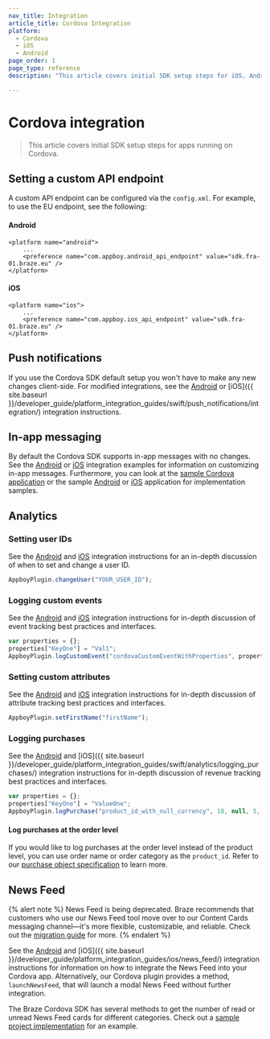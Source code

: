 ```yaml
---
nav_title: Integration
article_title: Cordova Integration
platform: 
  - Cordova
  - iOS
  - Android
page_order: 1
page_type: reference
description: "This article covers initial SDK setup steps for iOS, Android, and FireOS apps running on Cordova."

---
```

 
# Cordova integration

> This article covers initial SDK setup steps for apps running on Cordova.

## Setting a custom API endpoint

A custom API endpoint can be configured via the `config.xml`. For example, to use the EU endpoint, see the following:

#### Android
```
<platform name="android">
    ...
    <preference name="com.appboy.android_api_endpoint" value="sdk.fra-01.braze.eu" />
</platform>
```
#### iOS
```
<platform name="ios">
    ...
    <preference name="com.appboy.ios_api_endpoint" value="sdk.fra-01.braze.eu" />
</platform>
```

## Push notifications

If you use the Cordova SDK default setup you won't have to make any new changes client-side. For modified integrations, see the [Android]({{site.baseurl}}/developer_guide/platform_integration_guides/android/push_notifications/integration/standard_integration/) or [iOS]({{ site.baseurl }}/developer_guide/platform_integration_guides/swift/push_notifications/integration/) integration instructions.

## In-app messaging

By default the Cordova SDK supports in-app messages with no changes. See the [Android]({{site.baseurl}}/developer_guide/platform_integration_guides/android/in-app_messaging/integration/) or [iOS]({{site.baseurl}}/developer_guide/platform_integration_guides/swift/in-app_messaging/overview/) integration examples for information on customizing in-app messages. Furthermore, you can look at the [sample Cordova application](https://github.com/Appboy/appboy-cordova-sdk/blob/master/sample-project/www/js/index.js) or the sample [Android](https://github.com/braze-inc/braze-android-sdk) or [iOS]({{site.baseurl}}/developer_guide/platform_integration_guides/swift/in-app_messaging/overview/) application for implementation samples.

## Analytics

### Setting user IDs

See the [Android]({{site.baseurl}}/developer_guide/platform_integration_guides/android/analytics/setting_user_ids/) and [iOS]({{site.baseurl}}/developer_guide/platform_integration_guides/swift/analytics/setting_user_ids/) integration instructions for an in-depth discussion of when to set and change a user ID.

```javascript
AppboyPlugin.changeUser("YOUR_USER_ID");
```

### Logging custom events

See the [Android]({{site.baseurl}}/developer_guide/platform_integration_guides/android/analytics/tracking_custom_events/#tracking-custom-events) and [iOS]({{site.baseurl}}/developer_guide/platform_integration_guides/swift/analytics/tracking_custom_events/) integration instructions for in-depth discussion of event tracking best practices and interfaces.

```javascript
var properties = {};
properties["KeyOne"] = "Val1";
AppboyPlugin.logCustomEvent("cordovaCustomEventWithProperties", properties);
```

### Setting custom attributes

See the [Android]({{site.baseurl}}/developer_guide/platform_integration_guides/android/analytics/setting_custom_attributes/) and [iOS]({{site.baseurl}}/developer_guide/platform_integration_guides/swift/analytics/setting_custom_attributes/) integration instructions for in-depth discussion of attribute tracking best practices and interfaces.

```javascript
AppboyPlugin.setFirstName("firstName");
```

### Logging purchases

See the [Android]({{site.baseurl}}/developer_guide/platform_integration_guides/android/analytics/logging_purchases/#logging-purchases) and [iOS]({{ site.baseurl }}/developer_guide/platform_integration_guides/swift/analytics/logging_purchases/) integration instructions for in-depth discussion of revenue tracking best practices and interfaces.

```javascript
var properties = {};
properties["KeyOne"] = "ValueOne";
AppboyPlugin.logPurchase("product_id_with_null_currency", 10, null, 5, properties);
```

#### Log purchases at the order level
If you would like to log purchases at the order level instead of the product level, you can use order name or order category as the `product_id`. Refer to our [purchase object specification]({{site.baseurl}}/api/objects_filters/purchase_object/#product-id-naming-conventions) to learn more. 

## News Feed

{% alert note %}
News Feed is being deprecated. Braze recommends that customers who use our News Feed tool move over to our Content Cards messaging channel—it's more flexible, customizable, and reliable. Check out the [migration guide]({{site.baseurl}}/user_guide/message_building_by_channel/content_cards/migrating_from_news_feed/) for more.
{% endalert %}

See the [Android]({{site.baseurl}}/developer_guide/platform_integration_guides/android/news_feed/integration/) and [iOS]({{ site.baseurl }}/developer_guide/platform_integration_guides/ios/news_feed/) integration instructions for information on how to integrate the News Feed into your Cordova app. Alternatively, our Cordova plugin provides a method, `launchNewsFeed`, that will launch a modal News Feed without further integration. 

The Braze Cordova SDK has several methods to get the number of read or unread News Feed cards for different categories. Check out a [sample project implementation](https://github.com/Appboy/appboy-cordova-sdk/blob/master/sample-project/www/js/index.js) for an example.
